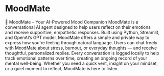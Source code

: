 # MoodMate
 🧠 MoodMate – Your AI-Powered Mood Companion MoodMate is a conversational AI agent designed to help users reflect on their emotions and receive supportive, empathetic responses. Built using Python, Streamlit, and OpenAI’s GPT model, MoodMate offers a simple and private way to express how you're feeling through natural language.  Users can chat freely with MoodMate about stress, burnout, or everyday thoughts — and receive thoughtful, personalized replies. Every conversation is logged locally to help track emotional patterns over time, creating an ongoing record of your mental well-being.  Whether you need a quick vent, insight on your mindset, or a quiet moment to reflect, MoodMate is here to listen.
